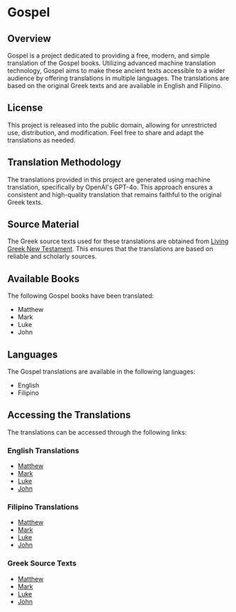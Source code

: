 # Gospel

## Overview

Gospel is a project dedicated to providing a free, modern, and simple translation of the Gospel books. Utilizing advanced machine translation technology, Gospel aims to make these ancient texts accessible to a wider audience by offering translations in multiple languages. The translations are based on the original Greek texts and are available in English and Filipino.

## License

This project is released into the public domain, allowing for unrestricted use, distribution, and modification. Feel free to share and adapt the translations as needed.

## Translation Methodology

The translations provided in this project are generated using machine translation, specifically by OpenAI's GPT-4o. This approach ensures a consistent and high-quality translation that remains faithful to the original Greek texts.

## Source Material

The Greek source texts used for these translations are obtained from [Living Greek New Testament](https://www.livinggreeknt.org). This ensures that the translations are based on reliable and scholarly sources.

## Available Books

The following Gospel books have been translated:

- Matthew
- Mark
- Luke
- John

## Languages

The Gospel translations are available in the following languages:

- English
- Filipino

## Accessing the Translations

The translations can be accessed through the following links:

### English Translations

- [Matthew](/en2/matthew.md)
- [Mark](/en2/mark.md)
- [Luke](/en2/luke.md)
- [John](/en2/john.md)

### Filipino Translations

- [Matthew](/fil2/matthew.md)
- [Mark](/fil2/mark.md)
- [Luke](/fil2/luke.md)
- [John](/fil2/john.md)

### Greek Source Texts

- [Matthew](/el/matthew.md)
- [Mark](/el/mark.md)
- [Luke](/el/luke.md)
- [John](/el/john.md)
